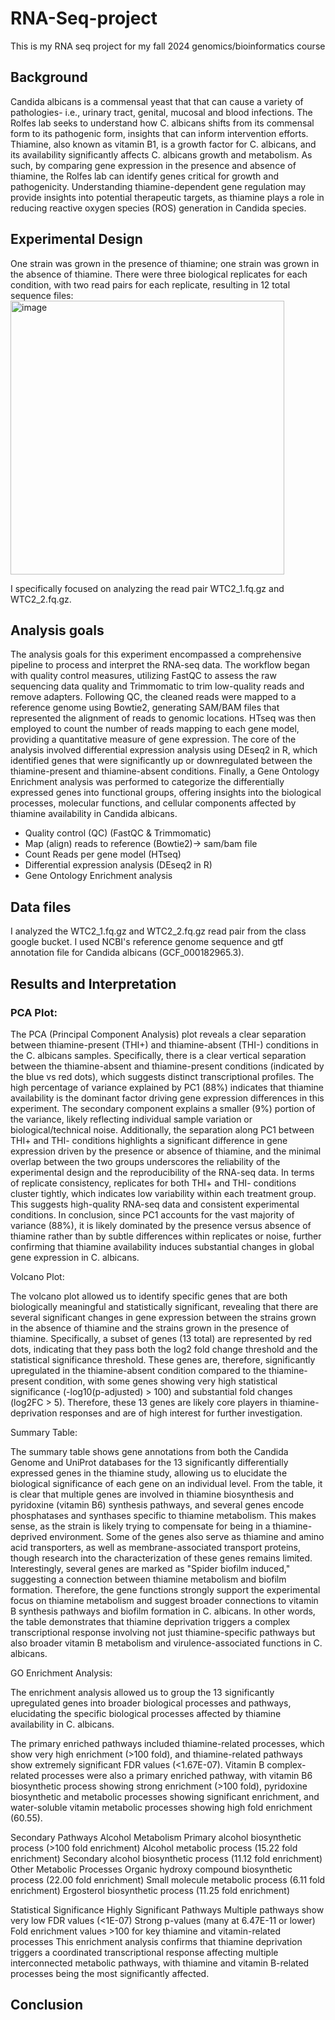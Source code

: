 # RNA-Seq-project
This is my RNA seq project for my fall 2024 genomics/bioinformatics course

## Background
Candida albicans is a commensal yeast that that can cause a variety of pathologies- i.e., urinary tract, genital, mucosal and blood infections. The Rolfes lab seeks to understand how C. albicans shifts from its commensal form to its pathogenic form, insights that can inform intervention efforts. Thiamine, also known as vitamin B1, is a growth factor for C. albicans, and its availability significantly affects C. albicans growth and metabolism. As such, by comparing gene expression in the presence and absence of thiamine, the Rolfes lab can identify genes critical for growth and pathogenicity. Understanding thiamine-dependent gene regulation may provide insights into potential therapeutic targets, as thiamine plays a role in reducing reactive oxygen species (ROS) generation in Candida species. 

## Experimental Design
One strain was grown in the presence of thiamine; one strain was grown in the absence of thiamine. There were three biological replicates for each condition, with two read pairs for each replicate, resulting in 12 total sequence files: 
<img width="438" alt="image" src="https://github.com/user-attachments/assets/08aced93-4d6d-46db-ba2c-77d6e75795ac">

I specifically focused on analyzing the read pair WTC2_1.fq.gz and WTC2_2.fq.gz. 

## Analysis goals
The analysis goals for this experiment encompassed a comprehensive pipeline to process and interpret the RNA-seq data. The workflow began with quality control measures, utilizing FastQC to assess the raw sequencing data quality and Trimmomatic to trim low-quality reads and remove adapters. Following QC, the cleaned reads were mapped to a reference genome using Bowtie2, generating SAM/BAM files that represented the alignment of reads to genomic locations. HTseq was then employed to count the number of reads mapping to each gene model, providing a quantitative measure of gene expression. The core of the analysis involved differential expression analysis using DEseq2 in R, which identified genes that were significantly up or downregulated between the thiamine-present and thiamine-absent conditions. Finally, a Gene Ontology Enrichment analysis was performed to categorize the differentially expressed genes into functional groups, offering insights into the biological processes, molecular functions, and cellular components affected by thiamine availability in Candida albicans.

- Quality control (QC)
(FastQC & Trimmomatic)
- Map (align) reads to reference
(Bowtie2)-> sam/bam file
- Count Reads per gene model
(HTseq)
- Differential expression analysis
(DEseq2 in R)
- Gene Ontology Enrichment analysis

## Data files
I analyzed the WTC2_1.fq.gz and WTC2_2.fq.gz read pair from the class google bucket. I used NCBI's reference genome sequence and gtf annotation file for Candida albicans (GCF_000182965.3). 

## Results and Interpretation 

### PCA Plot: 

The PCA (Principal Component Analysis) plot reveals a clear separation between thiamine-present (THI+) and thiamine-absent (THI-) conditions in the C. albicans samples. Specifically, there is a clear vertical separation between the thiamine-absent and thiamine-present conditions (indicated by the blue vs red dots), which suggests distinct transcriptional profiles. The high percentage of variance explained by PC1 (88%) indicates that thiamine availability is the dominant factor driving gene expression differences in this experiment. The secondary component explains a smaller (9%) portion of the variance, likely reflecting individual sample variation or biological/technical noise. Additionally, the separation along PC1 between THI+ and THI- conditions highlights a significant difference in gene expression driven by the presence or absence of thiamine, and the minimal overlap between the two groups underscores the reliability of the experimental design and the reproducibility of the RNA-seq data. In terms of replicate consistency, replicates for both THI+ and THI- conditions cluster tightly, which indicates low variability within each treatment group. This suggests high-quality RNA-seq data and consistent experimental conditions. In conclusion, since PC1 accounts for the vast majority of variance (88%), it is likely dominated by the presence versus absence of thiamine rather than by subtle differences within replicates or noise, further confirming that thiamine availability induces substantial changes in global gene expression in C. albicans. 

Volcano Plot:

The volcano plot allowed us to identify specific genes that are both biologically meaningful and statistically significant, revealing that there are several significant changes in gene expression between the strains grown in the absence of thiamine and the strains grown in the presence of thiamine. Specifically, a subset of genes (13 total) are represented by red dots, indicating that they pass both the log2 fold change threshold and the statistical significance threshold. These genes are, therefore, significantly upregulated in the thiamine-absent condition compared to the thiamine-present condition, with some genes showing very high statistical significance (-log10(p-adjusted) > 100) and substantial fold changes (log2FC > 5). Therefore, these 13 genes are likely core players in thiamine-deprivation responses and are of high interest for further investigation.

Summary Table: 

The summary table shows gene annotations from both the Candida Genome and UniProt databases for the 13 significantly differentially expressed genes in the thiamine study, allowing us to elucidate the biological significance of each gene on an individual level. From the table, it is clear that multiple genes are involved in thiamine biosynthesis and pyridoxine (vitamin B6) synthesis pathways, and several genes encode phosphatases and synthases specific to thiamine metabolism. This makes sense, as the strain is likely trying to compensate for being in a thiamine-deprived environment. Some of the genes also serve as thiamine and amino acid transporters, as well as membrane-associated transport proteins, though research into the characterization of these genes remains limited. Interestingly, several genes are marked as "Spider biofilm induced," suggesting a connection between thiamine metabolism and biofilm formation. Therefore, the gene functions strongly support the experimental focus on thiamine metabolism and suggest broader connections to vitamin B synthesis pathways and biofilm formation in C. albicans. In other words, the table demonstrates that thiamine deprivation triggers a complex transcriptional response involving not just thiamine-specific pathways but also broader vitamin B metabolism and virulence-associated functions in C. albicans.

GO Enrichment Analysis: 

The enrichment analysis allowed us to group the 13 significantly upregulated genes into broader biological processes and pathways, elucidating the specific biological processes affected by thiamine availability in C. albicans. 

The primary enriched pathways included thiamine-related processes, which show very high enrichment (>100 fold), and thiamine-related pathways show extremely significant FDR values (<1.67E-07). Vitamin B complex-related processes were also a primary enriched pathway, with vitamin B6 biosynthetic process showing strong enrichment (>100 fold), pyridoxine biosynthetic and metabolic processes showing significant enrichment, and water-soluble vitamin metabolic processes showing high fold enrichment (60.55). 

Secondary Pathways
Alcohol Metabolism
Primary alcohol biosynthetic process (>100 fold enrichment)
Alcohol metabolic process (15.22 fold enrichment)
Secondary alcohol biosynthetic process (11.12 fold enrichment)
Other Metabolic Processes
Organic hydroxy compound biosynthetic process (22.00 fold enrichment)
Small molecule metabolic process (6.11 fold enrichment)
Ergosterol biosynthetic process (11.25 fold enrichment)

Statistical Significance
Highly Significant Pathways
Multiple pathways show very low FDR values (<1E-07)
Strong p-values (many at 6.47E-11 or lower)
Fold enrichment values >100 for key thiamine and vitamin-related processes
This enrichment analysis confirms that thiamine deprivation triggers a coordinated transcriptional response affecting multiple interconnected metabolic pathways, with thiamine and vitamin B-related processes being the most significantly affected.

## Conclusion
